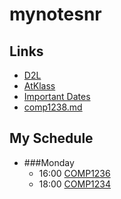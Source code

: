 # mynotesnr
## Links
- [D2L](https://learn.georgebrown.ca)
- [AtKlass](https://app.atklass.com)
- [Important Dates](https://www.georgebrown.ca/current-students/important-dates?term=27246&category=131)
- [comp1238.md]([comp1238.md](https://github.com/nr2121/mynotesnr/blob/main/comp1238.md))

## My Schedule

- ###Monday
  -   16:00 [COMP1236](https://learn.georgebrown.ca/d2l/home/337951)
  -   18:00 [COMP1234](https://learn.georgebrown.ca/d2l/home/342901)

